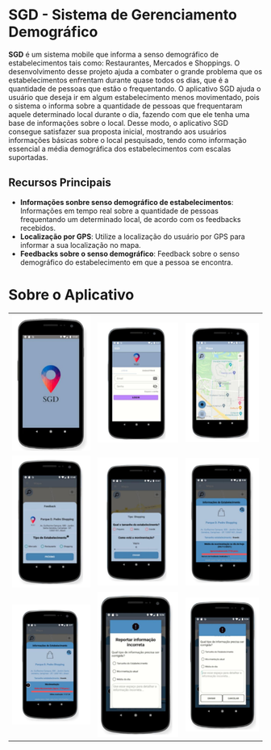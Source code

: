 # SGD - Sistema de Gerenciamento Demográfico

**SGD** é um sistema mobile que informa a senso demográfico de estabelecimentos tais como: Restaurantes, Mercados e Shoppings. O desenvolvimento desse projeto ajuda a combater o grande problema que os estabelecimentos enfrentam durante quase todos os dias, que é a quantidade de pessoas que estão o frequentando. O aplicativo SGD ajuda o usuário que deseja ir em algum estabelecimento menos movimentado, pois o sistema o informa sobre a quantidade de pessoas que frequentaram aquele determinado local durante o dia, fazendo com que ele tenha uma base de informações sobre o local. Desse modo, o aplicativo SGD consegue satisfazer sua proposta inicial, mostrando aos usuários informações básicas sobre o local pesquisado, tendo como informação essencial a média demográfica dos estabelecimentos com escalas suportadas. 

## Recursos Principais

- **Informações sonbre senso demográfico de estabelecimentos**: Informações em tempo real sobre a quantidade de pessoas frequentando um determinado local, de acordo com os feedbacks recebidos.
- **Localização por GPS**: Utilize a localização do usuário por GPS para informar a sua localização no mapa.
- **Feedbacks sobre o senso demográfico**: Feedback sobre o senso demográfico do estabelecimento em que a pessoa se encontra.

# Sobre o Aplicativo

<div style="text-align: center;">
  <table style="margin: 0 auto;">
    <tr>
      <td><img src="images/image_1.png" width="213"></td>
      <td><img src="images/image_2.png" width="240"></td>
      <td><img src="images/image_3.png" width="217"></td>
    </tr>
    <tr>
      <td><img src="images/image_4.png" width="220"></td>
      <td><img src="images/image_5.png" width="230"></td>
      <td><img src="images/image_6.png" width="210"></td>
    </tr>
    <tr>
      <td><img src="images/image_7.png" width="230"></td>
      <td><img src="images/image_10.png" width="215"></td>
      <td><img src="images/image_11.png" width="200"></td>
    </tr>
  </table>
</div>
